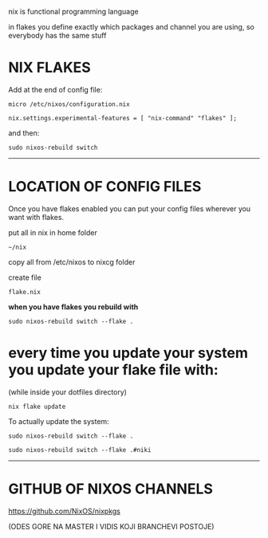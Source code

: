 
nix is functional programming language

in flakes you define exactly which packages and channel you are using, so everybody has the same stuff

# NIX FLAKES

Add at the end of config file:

```
micro /etc/nixos/configuration.nix
```

```
nix.settings.experimental-features = [ "nix-command" "flakes" ];
```

and then:

```
sudo nixos-rebuild switch
```

---

# LOCATION OF CONFIG FILES

Once you have flakes enabled you can put your config files wherever you want with flakes.

put all in nix in home folder

```
~/nix
```

copy all from /etc/nixos to nixcg folder

create file

`flake.nix`

**when you have flakes you rebuild with**

```
sudo nixos-rebuild switch --flake .
```

# every time you update your system you update your flake file with:
(while inside your dotfiles directory)

```
nix flake update
```
To actually update the system:

```
sudo nixos-rebuild switch --flake .
```

```
sudo nixos-rebuild switch --flake .#niki
```

---

# GITHUB OF NIXOS CHANNELS

https://github.com/NixOS/nixpkgs

(ODES GORE NA MASTER I VIDIS KOJI BRANCHEVI POSTOJE)
